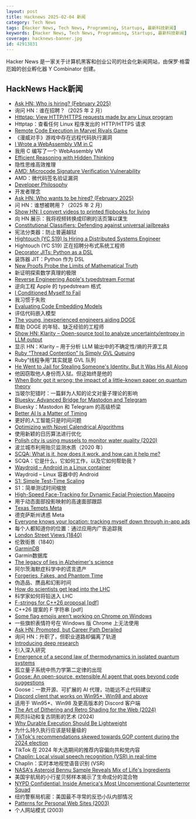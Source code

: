 ```yaml
---
layout: post
title: Hacknews 2025-02-04 新闻
category: Tech News
tags: [Hacker News, Tech News, Programming, Startups, 最新科技新闻]
keywords: [Hacker News, Tech News, Programming, Startups, 最新科技新闻]
coverage: hacknews-banner.jpg
id: 42913831
---
```


Hacker News 是一家关于计算机黑客和创业公司的社会化新闻网站，由保罗·格雷厄姆的创业孵化器 Y Combinator 创建。

## HackNews Hack新闻

- [Ask HN: Who is hiring? (February 2025)]()
- 询问 HN：谁在招聘？（2025 年 2 月）
- [Httptap: View HTTP/HTTPS requests made by any Linux program](https://github.com/monasticacademy/httptap)
- Httptap：查看任何 Linux 程序发出的 HTTP/HTTPS 请求
- [Remote Code Execution in Marvel Rivals Game](https://shalzuth.com/Blog/IFoundAGameExploit)
- 《漫威对手》游戏中存在远程代码执行漏洞
- [I Wrote a WebAssembly VM in C](https://irreducible.io/blog/my-wasm-interpreter/)
- 我用 C 编写了一个 WebAssembly VM
- [Efficient Reasoning with Hidden Thinking](https://arxiv.org/abs/2501.19201)
- 隐性思维高效推理
- [AMD: Microcode Signature Verification Vulnerability](https://github.com/google/security-research/security/advisories/GHSA-4xq7-4mgh-gp6w)
- AMD：微代码签名验证漏洞
- [Developer Philosophy](https://qntm.org/devphilo)
- 开发者理念
- [Ask HN: Who wants to be hired? (February 2025)]()
- 问 HN：谁想被聘用？（2025 年 2 月）
- [Show HN: I convert videos to printed flipbooks for living](https://www.videotoflip.com/)
- 向 HN 展示：我将视频转换成印刷的活页簿以谋生
- [Constitutional Classifiers: Defending against universal jailbreaks](https://www.anthropic.com/research/constitutional-classifiers)
- 宪法分类器：防止普遍越狱
- [Hightouch (YC S19) Is Hiring a Distributed Systems Engineer]()
- Hightouch (YC S19) 正在招聘分布式系统工程师
- [Decorator JITs: Python as a DSL](https://eli.thegreenplace.net/2025/decorator-jits-python-as-a-dsl/)
- 装饰器 JIT：Python 作为 DSL
- [New Proofs Probe the Limits of Mathematical Truth](https://www.quantamagazine.org/new-proofs-probe-the-limits-of-mathematical-truth-20250203/)
- 新证明探索数学真理的极限
- [Reverse Engineering Apple's typedstream Format](https://chrissardegna.com/blog/reverse-engineering-apples-typedstream-format/)
- 逆向工程 Apple 的 typedstream 格式
- [I Conditioned Myself to Fail](https://www.brainbun.com/blog/i-conditioned-myself-to-fail/)
- 我习惯于失败
- [Evaluating Code Embedding Models](https://blog.voyageai.com/2024/12/04/code-retrieval-eval/)
- 评估代码嵌入模型
- [The young, inexperienced engineers aiding DOGE](https://www.wired.com/story/elon-musk-government-young-engineers/)
- 帮助 DOGE 的年轻、缺乏经验的工程师
- [Show HN: Klarity – Open-source tool to analyze uncertainty/entropy in LLM output](https://github.com/klara-research/klarity)
- 显示 HN：Klarity – 用于分析 LLM 输出中的不确定性/熵的开源工具
- [Ruby “Thread Contention” Is Simply GVL Queuing](https://island94.org/2025/01/ruby-thread-contention-simply-gvl-queuing)
- Ruby“线程争用”其实就是 GVL 队列
- [He Went to Jail for Stealing Someone's Identity. But It Was His All Along](https://www.nytimes.com/2025/02/03/us/iowa-identity-theft-sentencing.html)
- 他因窃取他人身份而入狱。但这始终是他的
- [When Bohr got it wrong: the impact of a little-known paper on quantum theory](https://physicsworld.com/a/when-bohr-got-it-wrong-the-impact-of-a-little-known-paper-on-the-development-of-quantum-theory/)
- 当玻尔犯错时：一篇鲜为人知的论文对量子理论的影响
- [Bluesky: Advanced Bridge for Mastodon and Telegram](https://mastogr.am/)
- Bluesky：Mastodon 和 Telegram 的高级桥梁
- [Better AI Is a Matter of Timing](https://spectrum.ieee.org/mems-time)
- 更好的人工智能只是时间问题
- [Optimizing with Novel Calendrical Algorithms](https://jhpratt.dev/blog/optimizing-with-novel-calendrical-algorithms/)
- 使用新颖的日历算法进行优化
- [Polish city is using mussels to monitor water quality (2020)](https://www.awa.asn.au/resources/latest-news/technology/innovation/polish-city-using-mussels-monitor-water-quality)
- 波兰城市利用贻贝监测水质（2020 年）
- [SCQA: What is it, how does it work, and how can it help me?](https://analytic-storytelling.com/scqa-what-is-it-how-does-it-work-and-how-can-it-help-me/)
- SCQA：它是什么，它如何工作，以及它如何帮助我？
- [Waydroid – Android in a Linux container](https://waydro.id/)
- Waydroid – Linux 容器中的 Android
- [S1: Simple Test-Time Scaling](https://github.com/simplescaling/s1)
- S1：简单测试时间缩放
- [High-Speed Face-Tracking for Dynamic Facial Projection Mapping](https://www.vision.ict.e.titech.ac.jp/projects/DFPM/)
- 用于动态面部投影映射的高速面部跟踪
- [Texas Tempts Meta](https://www.bloomberg.com/opinion/articles/2025-02-03/texas-tempts-meta)
- 德克萨斯州诱惑 Meta
- [Everyone knows your location: tracking myself down through in-app ads](https://timsh.org/tracking-myself-down-through-in-app-ads/)
- 每个人都知道你的位置：通过应用内广告追踪我
- [London Street Views (1840)](https://www.davidrumsey.com/luna/servlet/detail/RUMSEY~8~1~323099~90092214:Composite--London-Street-Views-No--)
- 伦敦街景（1840）
- [GarminDB](https://github.com/tcgoetz/GarminDB)
- Garmin数据库
- [The legacy of lies in Alzheimer's science](https://www.nytimes.com/2025/01/24/opinion/alzheimers-fraud-cure.html)
- 阿尔茨海默症科学中的谎言遗产
- [Forgeries, Fakes, and Phantom Time](https://www.historytoday.com/archive/missing-pieces/forgeries-fakes-and-phantom-time)
- 伪造品、赝品和幻影时间
- [How do scientists get lead into the LHC](https://www.symmetrymagazine.org/article/how-do-scientists-get-lead-into-the-lhc?language_content_entity=und)
- 科学家如何将铅送入 LHC
- [F-strings for C++26 proposal [pdf]](https://www.open-std.org/jtc1/sc22/wg21/docs/papers/2024/p3412r0.pdf)
- C++26 提案的 F 字符串 [pdf]
- [Some flag emojis aren’t working on Chrome on Windows](https://geyer.dev/blog/windows-flag-emojis/)
- 一些旗帜表情符号在 Windows 版 Chrome 上无法使用
- [Ask HN: Promoted, but Career Path Derailed]()
- 询问 HN：升职了，但职业道路却偏离了轨道
- [Introducing deep research](https://openai.com/index/introducing-deep-research/)
- 引入深入研究
- [Emergence of a second law of thermodynamics in isolated quantum systems](https://journals.aps.org/prxquantum/abstract/10.1103/PRXQuantum.6.010309)
- 孤立量子系统中热力学第二定律的出现
- [Goose: An open-source, extensible AI agent that goes beyond code suggestions](https://block.github.io/goose/)
- Goose：一款开源、可扩展的 AI 代理，功能远不止代码建议
- [Discord client that works on Win95*, Win98 and above](https://github.com/DiscordMessenger/dm)
- 适用于 Win95*、Win98 及更高版本的 Discord 客户端
- [The Art of Dithering and Retro Shading for the Web (2024)](https://blog.maximeheckel.com/posts/the-art-of-dithering-and-retro-shading-web/)
- 网页抖动和复古阴影的艺术 (2024)
- [Why Durable Execution Should Be Lightweight](https://www.dbos.dev/blog/what-is-lightweight-durable-execution)
- 为什么持久执行应该是轻量级的
- [TikTok's recommendations skewed towards GOP content during the 2024 election](https://arxiv.org/abs/2501.17831)
- TikTok 在 2024 年大选期间的推荐内容偏向共和党内容
- [Chaplin: Local visual speech recognition (VSR) in real-time](https://github.com/amanvirparhar/chaplin)
- Chaplin：实时本地视觉语音识别 (VSR)
- [NASA's Asteroid Bennu Sample Reveals Mix of Life's Ingredients](https://www.nasa.gov/news-release/nasas-asteroid-bennu-sample-reveals-mix-of-lifes-ingredients/)
- 美国宇航局的小行星贝努样本揭示了生命成分的混合物
- [NYPD Confidential: Inside America's Most Unconventional Counterterror Squad](https://www.vanityfair.com/news/story/nypd-intelligence-counterterrorism)
- 纽约警察局机密：美国最不寻常的反恐小队内部情况
- [Patterns for Personal Web Sites (2003)](http://www.rdrop.com/~half/Creations/Writings/Web.patterns/index.html)
- 个人网站模式 (2003)

